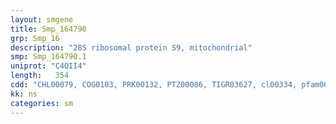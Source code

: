 ```yaml
---
layout: smgene
title: Smp_164790
grp: Smp_16
description: "28S ribosomal protein S9, mitochondrial"
smp: Smp_164790.1
uniprot: "C4QII4"
length:   354
cdd: "CHL00079, COG0103, PRK00132, PTZ00086, TIGR03627, cl00334, pfam00380"
kk: ns
categories: sm
---
```

